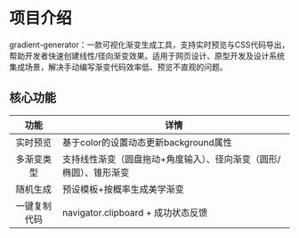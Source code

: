 # 项目介绍

gradient-generator：一款可视化渐变生成工具，支持实时预览与CSS代码导出，帮助开发者快速创建线性/径向渐变效果。适用于网页设计、原型开发及设计系统集成场景，解决手动编写渐变代码效率低、预览不直观的问题。

## 核心功能
|功能|详情|
|:---:|------------------------------------------------------------|
|​实时预览|基于color的设置动态更新background属性|
|多渐变类型|支持线性渐变（圆盘拖动+角度输入）、径向渐变（圆形/椭圆）、锥形渐变| 
|​随机生成|预设模板+按概率生成美学渐变|  
|​一键复制代码|navigator.clipboard + 成功状态反馈|
